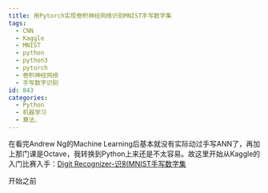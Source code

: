 ```yaml
---
title: 用Pytorch实现卷积神经网络识别MNIST手写数字集
tags:
  - CNN
  - Kaggle
  - MNIST
  - python
  - python3
  - pytorch
  - 卷积神经网络
  - 手写数字识别
id: 843
categories:
  - Python
  - 机器学习
  - 算法、
---
```


在看完Andrew Ng的Machine Learning后基本就没有实际动过手写ANN了，再加上那门课是Octave，我转换到Python上来还是不太容易。故这里开始从Kaggle的入门比赛入手：[Digit Recognizer-识别MNIST手写数字集](https://www.kaggle.com/c/digit-recognizer)

开始之前

&nbsp;